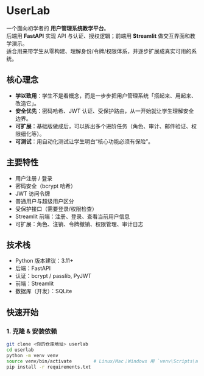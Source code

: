 # UserLab

一个面向初学者的 **用户管理系统教学平台**。  
后端用 **FastAPI** 实现 API 与认证、授权逻辑；前端用 **Streamlit** 做交互界面和教学演示。  
适合用来带学生从零构建、理解身份/令牌/权限体系，并逐步扩展成真实可用的系统。

## 核心理念

- **学以致用**：学生不是看概念，而是一步步把用户管理系统「搭起来、用起来、改造它」。  
- **安全优先**：密码哈希、JWT 认证、受保护路由，从一开始就让学生理解安全边界。  
- **可扩展**：基础版做成后，可以拆出多个进阶任务（角色、审计、邮件验证、权限细化等）。  
- **可测试**：用自动化测试让学生明白“核心功能必须有保险”。

## 主要特性

- 用户注册 / 登录  
- 密码安全（bcrypt 哈希）  
- JWT 访问令牌  
- 普通用户与超级用户区分  
- 受保护接口（需要登录/权限检查）  
- Streamlit 前端：注册、登录、查看当前用户信息  
- 可扩展：角色、注销、令牌撤销、权限管理、审计日志

## 技术栈

- Python 版本建议：3.11+  
- 后端：FastAPI  
- 认证：bcrypt / passlib, PyJWT  
- 前端：Streamlit  
- 数据库（开发）：SQLite

## 快速开始

### 1. 克隆 & 安装依赖
```bash
git clone <你的仓库地址> userlab
cd userlab
python -m venv venv
source venv/bin/activate        # Linux/Mac；Windows 用 `venv\Scripts\activate`
pip install -r requirements.txt
